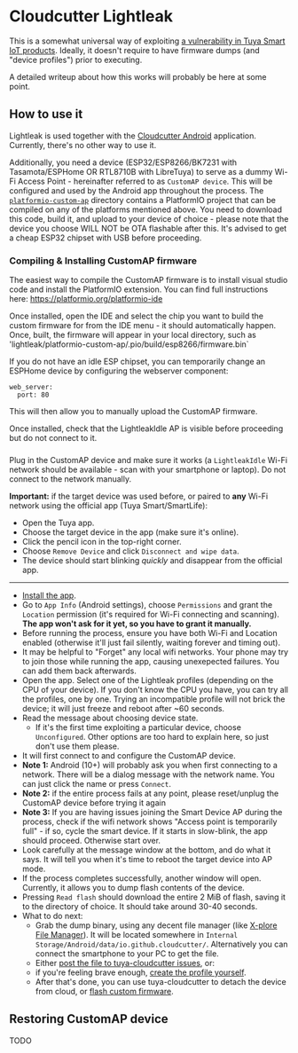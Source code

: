 # Cloudcutter Lightleak

This is a somewhat universal way of exploiting [a vulnerability in Tuya Smart IoT products](https://rb9.nl/posts/2022-03-29-light-jailbreaking-exploiting-tuya-iot-devices/). Ideally, it doesn't require to have firmware dumps (and "device profiles") prior to executing.

A detailed writeup about how this works will probably be here at some point.

## How to use it

Lightleak is used together with the [Cloudcutter Android](https://github.com/tuya-cloudcutter/cloudcutter-android) application. Currently, there's no other way to use it.

Additionally, you need a device (ESP32/ESP8266/BK7231 with Tasamota/ESPHome OR RTL8710B with LibreTuya) to serve as a dummy Wi-Fi Access Point - hereinafter referred to as `CustomAP device`. This will be configured and used by the Android app throughout the process. The [`platformio-custom-ap`](https://github.com/tuya-cloudcutter/lightleak/tree/master/platformio-custom-ap) directory contains a PlatformIO project that can be compiled on any of the platforms mentioned above. You need to download this code, build it, and upload to your device of choice - please note that the device you choose WILL NOT be OTA flashable after this. It's advised to get a cheap ESP32 chipset with USB before proceeding.  

### Compiling & Installing CustomAP firmware

The easiest way to compile the CustomAP firmware is to install visual studio code and install the PlatformIO extension. You can find full instructions here: https://platformio.org/platformio-ide

Once installed, open the IDE and select the chip you want to build the custom firmware for from the IDE menu - it should automatically happen. Once, built, the firmware will appear in your local directory, such as 'lightleak/platformio-custom-ap/.pio/build/esp8266/firmware.bin` 

If you do not have an idle ESP chipset, you can temporarily change an ESPHome device by configuring the webserver component:

```
web_server:
  port: 80
```

This will then allow you to manually upload the CustomAP firmware. 

Once installed, check that the LightleakIdle AP is visible before proceeding but do not connect to it. 

###

Plug in the CustomAP device and make sure it works (a `LightleakIdle` Wi-Fi network should be available - scan with your smartphone or laptop). Do not connect to the network manually.

**Important:** if the target device was used before, or paired to **any** Wi-Fi network using the official app (Tuya Smart/SmartLife):
- Open the Tuya app.
- Choose the target device in the app (make sure it's online).
- Click the pencil icon in the top-right corner.
- Choose `Remove Device` and click `Disconnect and wipe data`.
- The device should start blinking *quickly* and disappear from the official app.

---

- [Install the app](https://github.com/tuya-cloudcutter/cloudcutter-android/blob/master/README.md).
- Go to `App Info` (Android settings), choose `Permissions` and grant the `Location` permission (it's required for Wi-Fi connecting and scanning). **The app won't ask for it yet, so you have to grant it manually.**
- Before running the process, ensure you have both Wi-Fi and Location enabled (otherwise it'll just fail silently, waiting forever and timing out).
- It may be helpful to "Forget" any local wifi networks. Your phone may try to join those while running the app, causing unexepected failures. You can add them back afterwards. 
- Open the app. Select one of the Lightleak profiles (depending on the CPU of your device). If you don't know the CPU you have, you can try all the profiles, one by one. Trying an incompatible profile will not brick the device; it will just freeze and reboot after ~60 seconds.
- Read the message about choosing device state.
	- If it's the first time exploiting a particular device, choose `Unconfigured`. Other options are too hard to explain here, so just don't use them please.
- It will first connect to and configure the CustomAP device.
- **Note 1:** Android (10+) will probably ask you when first connecting to a network. There will be a dialog message with the network name. You can just click the name or press `Connect`.
- **Note 2:** if the entire process fails at any point, please reset/unplug the CustomAP device before trying it again
- **Note 3:** If you are having issues joining the Smart Device AP during the process, check if the wifi network shows "Access point is temporarily full" - if so, cycle the smart device. If it starts in slow-blink, the app should proceed. Otherwise start over. 
- Look carefully at the message window at the bottom, and do what it says. It will tell you when it's time to reboot the target device into AP mode.
- If the process completes successfully, another window will open. Currently, it allows you to dump flash contents of the device.
- Pressing `Read flash` should download the entire 2 MiB of flash, saving it to the directory of choice. It should take around 30-40 seconds.
- What to do next:
	- Grab the dump binary, using any decent file manager (like [X-plore File Manager](https://play.google.com/store/apps/details?id=com.lonelycatgames.Xplore)). It will be located somewhere in `Internal Storage/Android/data/io.github.cloudcutter/`. Alternatively you can connect the smartphone to your PC to get the file.
	- Either [post the file to tuya-cloudcutter issues](https://github.com/tuya-cloudcutter/tuya-cloudcutter/issues), or:
	- if you're feeling brave enough, [create the profile yourself](https://github.com/tuya-cloudcutter/tuya-cloudcutter/tree/main/profile-building).
	- After that's done, you can use tuya-cloudcutter to detach the device from cloud, or [flash custom firmware](https://github.com/tuya-cloudcutter/tuya-cloudcutter/blob/main/INSTRUCTIONS.md#flashing-custom-firmware).


## Restoring CustomAP device

TODO
